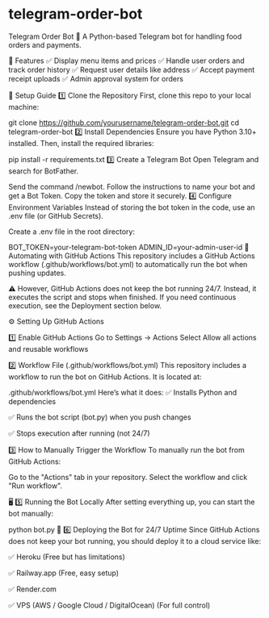 # telegram-order-bot
Telegram Order Bot 🤖
A Python-based Telegram bot for handling food orders and payments.

📌 Features
✅ Display menu items and prices
✅ Handle user orders and track order history
✅ Request user details like address
✅ Accept payment receipt uploads
✅ Admin approval system for orders

🚀 Setup Guide
1️⃣ Clone the Repository
First, clone this repo to your local machine:

git clone https://github.com/yourusername/telegram-order-bot.git
cd telegram-order-bot
2️⃣ Install Dependencies
Ensure you have Python 3.10+ installed. Then, install the required libraries:

pip install -r requirements.txt
3️⃣ Create a Telegram Bot
Open Telegram and search for BotFather.

Send the command /newbot.
Follow the instructions to name your bot and get a Bot Token.
Copy the token and store it securely.
4️⃣ Configure Environment Variables
Instead of storing the bot token in the code, use an .env file (or GitHub Secrets).

Create a .env file in the root directory:

BOT_TOKEN=your-telegram-bot-token
ADMIN_ID=your-admin-user-id
🤖 Automating with GitHub Actions
This repository includes a GitHub Actions workflow (.github/workflows/bot.yml) to automatically run the bot when pushing updates.

⚠️ However, GitHub Actions does not keep the bot running 24/7. Instead, it executes the script and stops when finished. If you need continuous execution, see the Deployment section below.

⚙️ Setting Up GitHub Actions

1️⃣ Enable GitHub Actions
Go to Settings → Actions Select Allow all actions and reusable workflows

2️⃣ Workflow File (.github/workflows/bot.yml)
This repository includes a workflow to run the bot on GitHub Actions. It is located at:

.github/workflows/bot.yml
Here’s what it does:
✅ Installs Python and dependencies

✅ Runs the bot script (bot.py) when you push changes

✅ Stops execution after running (not 24/7)

3️⃣ How to Manually Trigger the Workflow
To manually run the bot from GitHub Actions:

Go to the "Actions" tab in your repository. Select the workflow and click "Run workflow".

🖥️ 5️⃣ Running the Bot Locally
After setting everything up, you can start the bot manually:

python bot.py
🚀 6️⃣ Deploying the Bot for 24/7 Uptime
Since GitHub Actions does not keep your bot running, you should deploy it to a cloud service like:

✅ Heroku (Free but has limitations)

✅ Railway.app (Free, easy setup)

✅ Render.com

✅ VPS (AWS / Google Cloud / DigitalOcean) (For full control)

